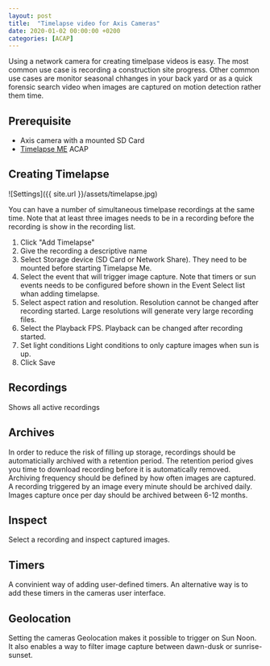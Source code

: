 ```yaml
---
layout: post
title:  "Timelapse video for Axis Cameras"
date: 2020-01-02 00:00:00 +0200
categories: [ACAP]
---
```

Using a network camera for creating timelpase videos is easy.  The most common use case is recording a construction site progress.  Other common use cases are monitor seasonal chhanges in your back yard or as a quick forensic search video when images are captured on motion detection rather them time.

## Prerequisite
- Axis camera with a mounted SD Card
- [Timelapse ME](https://api.aintegration.team/acap/timelapseme?source=pages) ACAP

## Creating Timelapse
![Settings]({{ site.url }}/assets/timelapse.jpg)

You can have a number of simultaneous timelpase recordings at the same time.  Note that at least three images needs to be in a recording  before the recording is show in the recording list.

1. Click "Add Timelapse"
2. Give the recording a descriptive name
3. Select Storage device (SD Card or Network Share).  They need to be mounted before starting Timelapse Me.
4. Select the event that will trigger image capture.  Note that timers or sun events needs to be configured before shown in the Event Select list whan adding timelapse.
5. Select aspect ration and resolution.  Resolution cannot be changed after recording started.  Large resolutions will generate very large recording files.
6. Select the Playback FPS.  Playback can be changed after recording started.
7. Set light conditions Light conditions to only capture images when sun is up.
8. Click Save

## Recordings 
Shows all active recordings

## Archives
In order to reduce the risk of filling up storage, recordings should be automaticially archived with a retention period.
The retention period gives you time to download recording before it is automatically removed.
Archiving frequency should be defined by how often images are captured.  A recording triggered by an image every minute should be archived daily.
Images capture once per day should be archived between 6-12 months.

## Inspect
Select a recording and inspect captured images.

## Timers
A convinient way of adding user-defined timers.  An alternative way is to add these timers in the cameras user interface.

## Geolocation
Setting the cameras Geolocation makes it possible to trigger on Sun Noon.  It also enables a way to filter image capture between dawn-dusk or sunrise-sunset.
